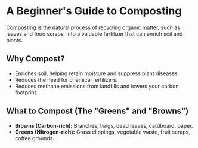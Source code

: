 # A Beginner's Guide to Composting

Composting is the natural process of recycling organic matter, such as leaves and food scraps, into a valuable fertilizer that can enrich soil and plants.

## Why Compost?
- Enriches soil, helping retain moisture and suppress plant diseases.
- Reduces the need for chemical fertilizers.
- Reduces methane emissions from landfills and lowers your carbon footprint.

## What to Compost (The "Greens" and "Browns")
* **Browns (Carbon-rich):** Branches, twigs, dead leaves, cardboard, paper.
* **Greens (Nitrogen-rich):** Grass clippings, vegetable waste, fruit scraps, coffee grounds.
